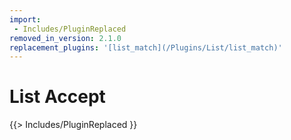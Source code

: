 ```yaml
---
import:
 - Includes/PluginReplaced
removed_in_version: 2.1.0
replacement_plugins: '[list_match](/Plugins/List/list_match)'
---
```

# List Accept
{{> Includes/PluginReplaced }}